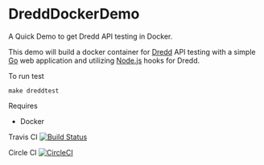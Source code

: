 # DreddDockerDemo
A Quick Demo to get Dredd API testing in Docker.

This demo will build a docker container for [Dredd](https://dredd.readthedocs.io/en/latest/)
API testing with a simple [Go](https://golang.org/)
web application and utilizing [Node.js](https://dredd.readthedocs.io/en/latest/hooks-nodejs/) hooks for Dredd.

To run test
```
make dreddtest
```

Requires
- Docker

Travis CI [![Build Status](https://travis-ci.org/jasonrichardsmith/DreddDockerDemo.svg?branch=master)](https://travis-ci.org/jasonrichardsmith/DreddDockerDemo)

Circle CI [![CircleCI](https://circleci.com/gh/jasonrichardsmith/DreddDockerDemo.svg?style=svg)](https://circleci.com/gh/jasonrichardsmith/DreddDockerDemo)

